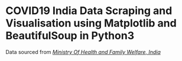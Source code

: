# COVID19 India Data Scraping and Visualisation using Matplotlib and BeautifulSoup in Python3
Data sourced from <em><a href="https://www.mohfw.gov.in">Ministry Of Health and Family Welfare, India</a></em>
